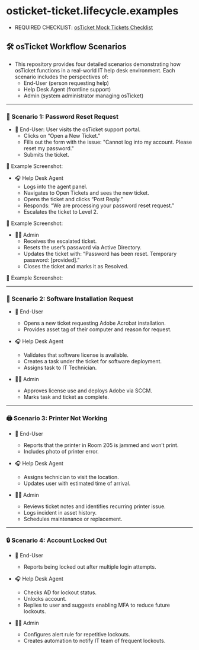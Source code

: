 # osticket-ticket.lifecycle.examples
- REQUIRED CHECKLIST: <a href="https://docs.google.com/document/d/1PKa9kns-IkAI9qHm2ptGnALoAQiRHoNQY-1LV9bNsmg/edit?tab=t.0"> osTicket Mock Tickets Checklist </a>
## 🛠️ osTicket Workflow Scenarios

- This repository provides four detailed scenarios demonstrating how osTicket functions in a real-world IT help desk environment. Each scenario includes the perspectives of:
   - End-User (person requesting help)
   - Help Desk Agent (frontline support)
   - Admin (system administrator managing osTicket)
---

### 🎯 Scenario 1: Password Reset Request
- 🎫 End-User: User visits the osTicket support portal.
  - Clicks on “Open a New Ticket.”
  - Fills out the form with the issue: "Cannot log into my account. Please reset my password."
  - Submits the ticket.

📸 Example Screenshot:

- 🎧 Help Desk Agent
  - Logs into the agent panel.
  - Navigates to Open Tickets and sees the new ticket.
  - Opens the ticket and clicks “Post Reply.”
  - Responds: “We are processing your password reset request.”
  - Escalates the ticket to Level 2.

📸 Example Screenshot:

- 👨‍💼 Admin
  - Receives the escalated ticket.
  - Resets the user’s password via Active Directory.
  - Updates the ticket with: “Password has been reset. Temporary password: [provided].”
  - Closes the ticket and marks it as Resolved.

📸 Example Screenshot:

---

### 💼 Scenario 2: Software Installation Request
- 🎫 End-User
  - Opens a new ticket requesting Adobe Acrobat installation.
  - Provides asset tag of their computer and reason for request.

- 🎧 Help Desk Agent
  - Validates that software license is available.
  - Creates a task under the ticket for software deployment.
  - Assigns task to IT Technician.

- 👨‍💼 Admin
  - Approves license use and deploys Adobe via SCCM.
  - Marks task and ticket as complete.

---

### 🖨️ Scenario 3: Printer Not Working
- 🎫 End-User
  - Reports that the printer in Room 205 is jammed and won’t print.
  - Includes photo of printer error.

- 🎧 Help Desk Agent
  - Assigns technician to visit the location.
  - Updates user with estimated time of arrival.

- 👨‍💼 Admin
  - Reviews ticket notes and identifies recurring printer issue.
  - Logs incident in asset history.
  - Schedules maintenance or replacement.

---

### 🔒 Scenario 4: Account Locked Out
- 🎫 End-User
  - Reports being locked out after multiple login attempts.

- 🎧 Help Desk Agent
  - Checks AD for lockout status.
  - Unlocks account.
  - Replies to user and suggests enabling MFA to reduce future lockouts.

- 👨‍💼 Admin
  - Configures alert rule for repetitive lockouts.
  - Creates automation to notify IT team of frequent lockouts.

